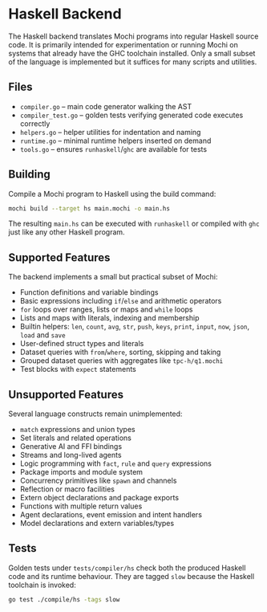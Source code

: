 # Haskell Backend

The Haskell backend translates Mochi programs into regular Haskell source code. It is primarily intended for experimentation or running Mochi on systems that already have the GHC toolchain installed. Only a small subset of the language is implemented but it suffices for many scripts and utilities.

## Files

- `compiler.go` – main code generator walking the AST
- `compiler_test.go` – golden tests verifying generated code executes correctly
- `helpers.go` – helper utilities for indentation and naming
- `runtime.go` – minimal runtime helpers inserted on demand
- `tools.go` – ensures `runhaskell`/`ghc` are available for tests

## Building

Compile a Mochi program to Haskell using the build command:

```bash
mochi build --target hs main.mochi -o main.hs
```

The resulting `main.hs` can be executed with `runhaskell` or compiled with `ghc` just like any other Haskell program.

## Supported Features

The backend implements a small but practical subset of Mochi:

- Function definitions and variable bindings
- Basic expressions including `if`/`else` and arithmetic operators
- `for` loops over ranges, lists or maps and `while` loops
- Lists and maps with literals, indexing and membership
- Builtin helpers: `len`, `count`, `avg`, `str`, `push`, `keys`, `print`, `input`, `now`, `json`, `load` and `save`
- User-defined struct types and literals
- Dataset queries with `from`/`where`, sorting, skipping and taking
- Grouped dataset queries with aggregates like `tpc-h/q1.mochi`
- Test blocks with `expect` statements

## Unsupported Features

Several language constructs remain unimplemented:

- `match` expressions and union types
- Set literals and related operations
- Generative AI and FFI bindings
- Streams and long-lived agents
- Logic programming with `fact`, `rule` and `query` expressions
- Package imports and module system
- Concurrency primitives like `spawn` and channels
- Reflection or macro facilities
- Extern object declarations and package exports
- Functions with multiple return values
- Agent declarations, event emission and intent handlers
- Model declarations and extern variables/types

## Tests

Golden tests under `tests/compiler/hs` check both the produced Haskell code and its runtime behaviour. They are tagged `slow` because the Haskell toolchain is invoked:

```bash
go test ./compile/hs -tags slow
```
